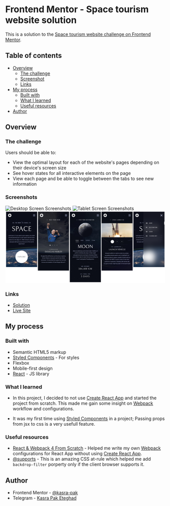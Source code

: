 # Frontend Mentor - Space tourism website solution

This is a solution to the [Space tourism website challenge on Frontend Mentor](https://www.frontendmentor.io/challenges/space-tourism-multipage-website-gRWj1URZ3).

## Table of contents

- [Overview](#overview)
  - [The challenge](#the-challenge)
  - [Screenshot](#screenshot)
  - [Links](#links)
- [My process](#my-process)
  - [Built with](#built-with)
  - [What I learned](#what-i-learned)
  - [Useful resources](#useful-resources)
- [Author](#author)

## Overview

### The challenge

Users should be able to:

- View the optimal layout for each of the website's pages depending on their device's screen size
- See hover states for all interactive elements on the page
- View each page and be able to toggle between the tabs to see new information

### Screenshots

![Desktop Screen Screenshots](./screenshots/desktop.svg)
![Tablet Screen Screenshots](./screenshots/tablet.svg)
![Mobile Screen Screenshots](./screenshots/mobile.svg)

### Links

- [Solution](https://www.frontendmentor.io/solutions/react-and-styled-components-in-space-UCqqT5sIIy)
- [Live Site](https://kasra-pak.github.io/space-tourism-website/)

## My process

### Built with

- Semantic HTML5 markup
- [Styled Components](https://styled-components.com/) - For styles
- Flexbox
- Mobile-first design
- [React](https://reactjs.org/) - JS library

### What I learned

- In this project, I decided to not use [Create React App](https://create-react-app.dev/) and started the project from scratch. This made me gain some insight on [Webpack](https://webpack.js.org/) workflow and configurations.

- It was my first time using [Styled Components](https://styled-components.com/) in a project; Passing props from jsx to css is a very usefull feature.

### Useful resources

- [React & Webpack 4 From Scratch](https://www.youtube.com/watch?v=deyxI-6C2u4) - Helped me write my own [Webpack](https://webpack.js.org/) configurations for React App without using [Create React App](https://create-react-app.dev/).
- [@supports](https://developer.mozilla.org/en-US/docs/Web/CSS/@supports) - This is an amazing CSS at-rule which helped me add `backdrop-filter` porperty only if the client browser supports it.

## Author

- Frontend Mentor - [@kasra-pak](https://www.frontendmentor.io/profile/kasra-pak)
- Telegram - [Kasra Pak Eteghad](https://t.me/kasra_pak)
